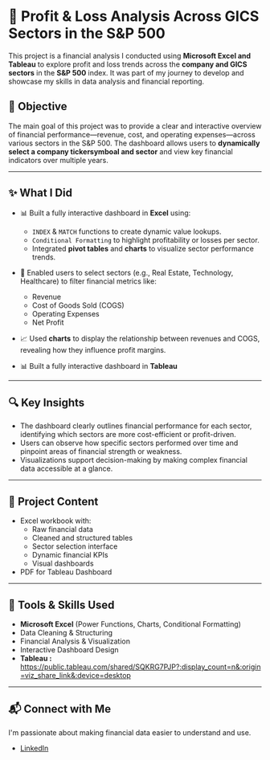 # 🧮 Profit & Loss Analysis Across GICS Sectors in the S&P 500

This project is a financial analysis I conducted using **Microsoft Excel and Tableau** to explore profit and loss trends across the **company and GICS sectors** in the **S&P 500** index. It was part of my journey to develop and showcase my skills in data analysis and financial reporting.

## 🎯 Objective
The main goal of this project was to provide a clear and interactive overview of financial performance—revenue, cost, and operating expenses—across various sectors in the S&P 500. The dashboard allows users to **dynamically select a company tickersymboal and sector** and view key financial indicators over multiple years.

---

## ✨ What I Did

- 📊 Built a fully interactive dashboard in **Excel** using:
  - `INDEX` & `MATCH` functions to create dynamic value lookups.
  - `Conditional Formatting` to highlight profitability or losses per sector.
  - Integrated **pivot tables** and **charts** to visualize sector performance trends.
  
- 🧩 Enabled users to select sectors (e.g., Real Estate, Technology, Healthcare) to filter financial metrics like:
  - Revenue
  - Cost of Goods Sold (COGS)
  - Operating Expenses
  - Net Profit

- 📈 Used **charts** to display the relationship between revenues and COGS, revealing how they influence profit margins.

- 📊 Built a fully interactive dashboard in **Tableau**
---

## 🔍 Key Insights

- The dashboard clearly outlines financial performance for each sector, identifying which sectors are more cost-efficient or profit-driven.
- Users can observe how specific sectors performed over time and pinpoint areas of financial strength or weakness.
- Visualizations support decision-making by making complex financial data accessible at a glance.

---

## 📁 Project Content

- Excel workbook with:
  - Raw financial data
  - Cleaned and structured tables
  - Sector selection interface
  - Dynamic financial KPIs
  - Visual dashboards
- PDF for Tableau Dashboard
---

## 📌 Tools & Skills Used

- **Microsoft Excel** (Power Functions, Charts, Conditional Formatting)
- Data Cleaning & Structuring
- Financial Analysis & Visualization
- Interactive Dashboard Design
- **Tableau :** https://public.tableau.com/shared/SQKRG7PJP?:display_count=n&:origin=viz_share_link&:device=desktop
---

## 📬 Connect with Me

I'm passionate about making financial data easier to understand and use.  
 
- [LinkedIn](https://www.linkedin.com/in/halaturki-alotaibi)

